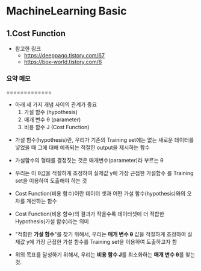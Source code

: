 MachineLearning Basic
=============

## 1.Cost Function
- 참고한 링크
  - https://deeppago.tistory.com/67
  - https://box-world.tistory.com/6

### 요약 메모
=============
  - 아래 세 가지 개념 사이의 관계가 중요
    1. 가설 함수 (hypothesis)
    2. 매개 변수 θ (parameter)
    3. 비용 함수 J (Cost Function)
   
* 가설 함수(hypothesis)란, 우리가 기존의 Training set에는 없는 새로운 데이터를 넣었을 때 그에 대해 예측되는 적절한 output을 제시하는 함수
* 가설함수의 형태를 결정짓는 것은 매개변수(parameter)라 부르는 θ
* 우리는 이 θ값을 적절하게 조정하여 실제값 y에 가장 근접한 가설함수 를 Training set을 이용하여 도출해야 하는 것
   
* Cost Function(비용 함수)이란 데이터 셋과 어떤 가설 함수(hypothesis)와의 오차를 계산하는 함수
* Cost Function(비용 함수)의 결과가 작을수록 데이터셋에 더 적합한 Hypothesis(가설 함수)라는 의미
   
* "적합한 **가설 함수**"를 찾기 위해서, 우리는 **매개 변수 θ** 값을 적절하게 조정하여 실제값 y에 가장 근접한 가설 함수를 Training set을 이용하여 도출하고자 함
* 위의 목표를 달성하기 위해서, 우리는 **비용 함수 J**를 최소화하는 **매개 변수 θ**를 찾는 것.
